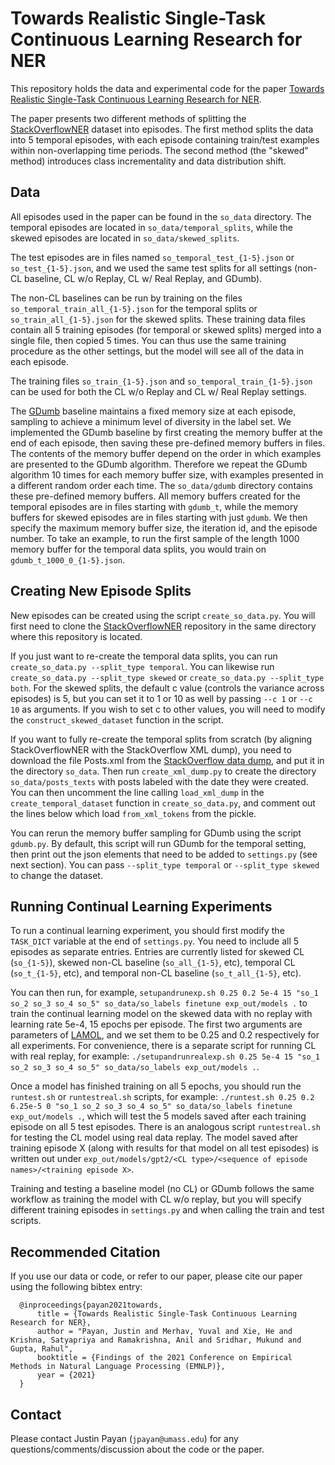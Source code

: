 # Towards Realistic Single-Task Continuous Learning Research for NER

This repository holds the data and experimental code for the paper [Towards Realistic Single-Task Continuous Learning Research for NER](https://arxiv.org/abs/2110.14694).

The paper presents two different methods of splitting the [StackOverflowNER](https://github.com/jeniyat/StackOverflowNER) dataset into episodes. The first method splits the data into 5 temporal episodes, with each episode containing train/test examples within non-overlapping time periods. The second method (the "skewed" method) introduces class incrementality and data distribution shift.

## Data

All episodes used in the paper can be found in the `so_data` directory. The temporal episodes are located in `so_data/temporal_splits`, while the skewed episodes are located in `so_data/skewed_splits`.

The test episodes are in files named `so_temporal_test_{1-5}.json` or `so_test_{1-5}.json`, and we used the same test splits for all settings (non-CL baseline, CL w/o Replay, CL w/ Real Replay, and GDumb).

The non-CL baselines can be run by training on the files `so_temporal_train_all_{1-5}.json` for the temporal splits or `so_train_all_{1-5}.json` for the skewed splits. These training data files contain all 5 training episodes (for temporal or skewed splits) merged into a single file, then copied 5 times. You can thus use the same training procedure as the other settings, but the model will see all of the data in each episode.

The training files `so_train_{1-5}.json` and `so_temporal_train_{1-5}.json` can be used for both the CL w/o Replay and CL w/ Real Replay settings.

The [GDumb](https://link.springer.com/chapter/10.1007/978-3-030-58536-5_31) baseline maintains a fixed memory size at each episode, sampling to achieve a minimum level of diversity in the label set. We implemented the GDumb baseline by first creating the memory buffer at the end of each episode, then saving these pre-defined memory buffers in files. The contents of the memory buffer depend on the order in which examples are presented to the GDumb algorithm. Therefore we repeat the GDumb algorithm 10 times for each memory buffer size, with examples presented in a different random order each time. The `so_data/gdumb` directory contains these pre-defined memory buffers. All memory buffers created for the temporal episodes are in files starting with `gdumb_t`, while the memory buffers for skewed episodes are in files starting with just `gdumb`. We then specify the maximum memory buffer size, the iteration id, and the episode number. To take an example, to run the first sample of the length 1000 memory buffer for the temporal data splits, you would train on `gdumb_t_1000_0_{1-5}.json`. 

## Creating New Episode Splits

New episodes can be created using the script `create_so_data.py`. You will first need to clone the [StackOverflowNER](https://github.com/jeniyat/StackOverflowNER) repository in the same directory where this repository is located.

If you just want to re-create the temporal data splits, you can run `create_so_data.py --split_type temporal`. You can likewise run `create_so_data.py --split_type skewed` or `create_so_data.py --split_type both`. For the skewed splits, the default c value (controls the variance across episodes) is 5, but you can set it to 1 or 10 as well by passing `--c 1` or `--c 10` as arguments. If you wish to set c to other values, you will need to modify the `construct_skewed_dataset` function in the script.

If you want to fully re-create the temporal splits from scratch (by aligning StackOverflowNER with the StackOverflow XML dump), you need to download the file Posts.xml from the [StackOverflow data dump](https://archive.org/details/stackexchange), and put it in the directory `so_data`. Then run `create_xml_dump.py` to create the directory `so_data/posts_texts` with posts labeled with the date they were created. You can then uncomment the line calling `load_xml_dump` in the `create_temporal_dataset` function in `create_so_data.py`, and comment out the lines below which load `from_xml_tokens` from the pickle.

You can rerun the memory buffer sampling for GDumb using the script `gdumb.py`. By default, this script will run GDumb for the temporal setting, then print out the json elements that need to be added to `settings.py` (see next section). You can pass `--split_type temporal` or `--split_type skewed` to change the dataset.

## Running Continual Learning Experiments

To run a continual learning experiment, you should first modify the `TASK_DICT` variable at the end of `settings.py`. You need to include all 5 episodes as separate entries. Entries are currently listed for skewed CL (`so_{1-5}`), skewed non-CL baseline (`so_all_{1-5}`, etc), temporal CL (`so_t_{1-5}`, etc), and temporal non-CL baseline (`so_t_all_{1-5}`, etc).

You can then run, for example, `setupandrunexp.sh 0.25 0.2 5e-4 15 "so_1 so_2 so_3 so_4 so_5" so_data/so_labels finetune exp_out/models .` to train the continual learning model on the skewed data with no replay with learning rate 5e-4, 15 epochs per episode. The first two arguments are parameters of [LAMOL](https://github.com/chho33/LAMOL), and we set them to be 0.25 and 0.2 respectively for all experiments. For convenience, there is a separate script for running CL with real replay, for example: `./setupandrunrealexp.sh 0.25 5e-4 15 "so_1 so_2 so_3 so_4 so_5" so_data/so_labels exp_out/models .`.

Once a model has finished training on all 5 epochs, you should run the `runtest.sh` or `runtestreal.sh` scripts, for example:
`./runtest.sh 0.25 0.2 6.25e-5 0 "so_1 so_2 so_3 so_4 so_5" so_data/so_labels finetune exp_out/models .`, which will test the 5 models saved after each training episode on all 5 test episodes. There is an analogous script `runtestreal.sh` for testing the CL model using real data replay. The model saved after training episode X (along with results for that model on all test episodes) is written out under `exp_out/models/gpt2/<CL type>/<sequence of episode names>/<training episode X>`.

Training and testing a baseline model (no CL) or GDumb follows the same workflow as training the model with CL w/o replay, but you will specify different training episodes in `settings.py` and when calling the train and test scripts.

## Recommended Citation

If you use our data or code, or refer to our paper, please cite our paper using the following bibtex entry:


      @inproceedings{payan2021towards,
          title = {Towards Realistic Single-Task Continuous Learning Research for NER},
          author = "Payan, Justin and Merhav, Yuval and Xie, He and Krishna, Satyapriya and Ramakrishna, Anil and Sridhar, Mukund and Gupta, Rahul",
          booktitle = {Findings of the 2021 Conference on Empirical Methods in Natural Language Processing (EMNLP)},
          year = {2021}
      }

## Contact

Please contact Justin Payan (`jpayan@umass.edu`) for any questions/comments/discussion about the code or the paper. 